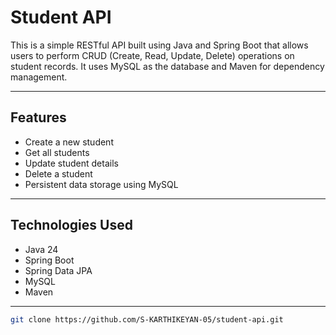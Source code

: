 # Student API

This is a simple RESTful API built using Java and Spring Boot that allows users to perform CRUD (Create, Read, Update, Delete) operations on student records. It uses MySQL as the database and Maven for dependency management.

---

## Features

- Create a new student
- Get all students
- Update student details
- Delete a student
- Persistent data storage using MySQL

---

## Technologies Used

- Java 24
- Spring Boot
- Spring Data JPA
- MySQL
- Maven

---


   ```bash
   git clone https://github.com/S-KARTHIKEYAN-05/student-api.git
